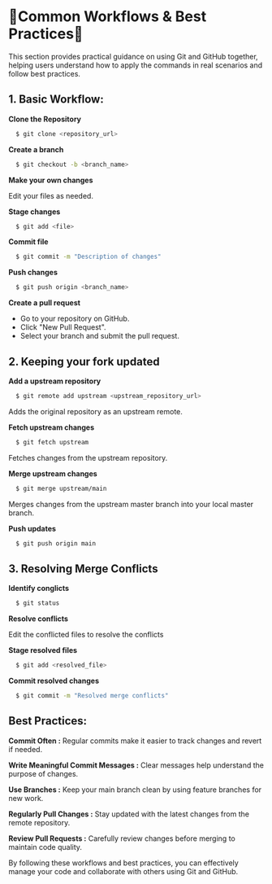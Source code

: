 # 🚀Common Workflows & Best Practices🚀

This section provides practical guidance on using Git and GitHub together, helping users understand how to apply the commands in real scenarios and follow best practices.

## 1. Basic Workflow:

**Clone the Repository**

```bash
  $ git clone <repository_url>

```
**Create a branch**
```bash
  $ git checkout -b <branch_name>

```
**Make your own changes**

Edit your files as needed.

**Stage changes**
```bash
  $ git add <file>

```
**Commit file**

```bash
  $ git commit -m "Description of changes"

```
**Push changes**

```bash
  $ git push origin <branch_name>

```
**Create a pull request**

+ Go to your repository on GitHub.
+ Click "New Pull Request".
+ Select your branch and submit the pull request.

## 2. Keeping your fork updated

**Add a upstream repository**

```bash
  $ git remote add upstream <upstream_repository_url>

```

Adds the original repository as an upstream remote.

**Fetch upstream changes**

```bash
  $ git fetch upstream

```
Fetches changes from the upstream repository.

**Merge upstream changes**

```bash
  $ git merge upstream/main

```
Merges changes from the upstream master branch into your local master branch.

**Push updates**
```bash
  $ git push origin main

```
## 3. Resolving Merge Conflicts

**Identify conglicts**

```bash
  $ git status

```
**Resolve conflicts**

Edit the conflicted files to resolve the conflicts

**Stage resolved files**

```bash
  $ git add <resolved_file>

```
**Commit resolved changes**

```bash
  $ git commit -m "Resolved merge conflicts"

```
## Best Practices:

**Commit Often :** Regular commits make it easier to track changes and revert if needed.

**Write Meaningful Commit Messages :** Clear messages help understand the purpose of changes.

**Use Branches :** Keep your main branch clean by using feature branches for new work.

**Regularly Pull Changes :** Stay updated with the latest changes from the remote repository.

**Review Pull Requests :** Carefully review changes before merging to maintain code quality.

By following these workflows and best practices, you can effectively manage your code and collaborate with others using Git and GitHub.